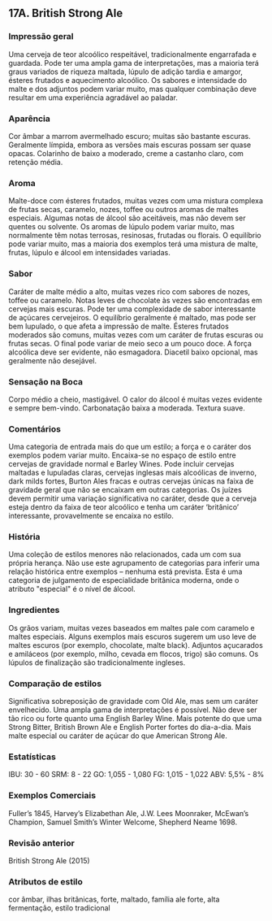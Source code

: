 ## 17A. British Strong Ale

### Impressão geral

Uma cerveja de teor alcoólico respeitável, tradicionalmente engarrafada e guardada. Pode ter uma ampla gama de interpretações, mas a maioria terá graus variados de riqueza maltada, lúpulo de adição tardia e amargor, ésteres frutados e aquecimento alcoólico. Os sabores e intensidade do malte e dos adjuntos podem variar muito, mas qualquer combinação deve resultar em uma experiência agradável ao paladar.

### Aparência

Cor âmbar a marrom avermelhado escuro; muitas são bastante escuras. Geralmente límpida, embora as versões mais escuras possam ser quase opacas. Colarinho de baixo a moderado, creme a castanho claro, com retenção média.

### Aroma

Malte-doce com ésteres frutados, muitas vezes com uma mistura complexa de frutas secas, caramelo, nozes, toffee ou outros aromas de maltes especiais. Algumas notas de álcool são aceitáveis, mas não devem ser quentes ou solvente. Os aromas de lúpulo podem variar muito, mas normalmente têm notas terrosas, resinosas, frutadas ou florais. O equilíbrio pode variar muito, mas a maioria dos exemplos terá uma mistura de malte, frutas, lúpulo e álcool em intensidades variadas.

### Sabor

Caráter de malte médio a alto, muitas vezes rico com sabores de nozes, toffee ou caramelo. Notas leves de chocolate às vezes são encontradas em cervejas mais escuras. Pode ter uma complexidade de sabor interessante de açúcares cervejeiros. O equilíbrio geralmente é maltado, mas pode ser bem lupulado, o que afeta a impressão de malte. Ésteres frutados moderados são comuns, muitas vezes com um caráter de frutas escuras ou frutas secas. O final pode variar de meio seco a um pouco doce. A força alcoólica deve ser evidente, não esmagadora. Diacetil baixo opcional, mas geralmente não desejável.

### Sensação na Boca

Corpo médio a cheio, mastigável. O calor do álcool é muitas vezes evidente e sempre bem-vindo. Carbonatação baixa a moderada. Textura suave.

### Comentários

Uma categoria de entrada mais do que um estilo; a força e o caráter dos exemplos podem variar muito. Encaixa-se no espaço de estilo entre cervejas de gravidade normal e Barley Wines. Pode incluir cervejas maltadas e lupuladas claras, cervejas inglesas mais alcoólicas de inverno, dark milds fortes, Burton Ales fracas e outras cervejas únicas na faixa de gravidade geral que não se encaixam em outras categorias. Os juízes devem permitir uma variação significativa no caráter, desde que a cerveja esteja dentro da faixa de teor alcoólico e tenha um caráter ‘britânico’ interessante, provavelmente se encaixa no estilo.

### História

Uma coleção de estilos menores não relacionados, cada um com sua própria herança. Não use este agrupamento de categorias para inferir uma relação histórica entre exemplos – nenhuma está prevista. Esta é uma categoria de julgamento de especialidade britânica moderna, onde o atributo "especial" é o nível de álcool.

### Ingredientes

Os grãos variam, muitas vezes baseados em maltes pale com caramelo e maltes especiais. Alguns exemplos mais escuros sugerem um uso leve de maltes escuros (por exemplo, chocolate, malte black). Adjuntos açucarados e amiláceos (por exemplo, milho, cevada em flocos, trigo) são comuns. Os lúpulos de finalização são tradicionalmente ingleses.

### Comparação de estilos

Significativa sobreposição de gravidade com Old Ale, mas sem um caráter envelhecido. Uma ampla gama de interpretações é possível. Não deve ser tão rico ou forte quanto uma English Barley Wine. Mais potente do que uma Strong Bitter, British Brown Ale e English Porter fortes do dia-a-dia. Mais malte especial ou caráter de açúcar do que American Strong Ale.

### Estatísticas

IBU: 30 - 60
SRM: 8 - 22
GO: 1,055 - 1,080
FG: 1,015 - 1,022
ABV: 5,5% - 8%

### Exemplos Comerciais

Fuller’s 1845, Harvey’s Elizabethan Ale, J.W. Lees Moonraker, McEwan’s Champion, Samuel Smith’s Winter Welcome, Shepherd Neame 1698.

### Revisão anterior

British Strong Ale (2015)

### Atributos de estilo

cor âmbar, ilhas britânicas, forte, maltado, família ale forte, alta fermentação, estilo tradicional